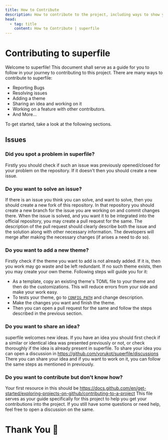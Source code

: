 ```yaml
---
title: How to Contribute
description: How to contribute to the project, including ways to show your support, report bugs, and more.
head:
  - tag: title
    content: How to Contribute | superfile
---
```


# Contributing to superfile

Welcome to superfile! This document shall serve as a guide for you to follow in your journey to contributing to this project.
There are many ways to contribute to superfile:
- Reporting Bugs
- Resolving issues
- Adding a theme
- Sharing an idea and working on it
- Working on a feature with other contributors.
- And More…

To get started, take a look at the following sections.

## Issues

### Did you spot a problem in superfile?

Firstly you should check if such an issue was previously opened/closed for your problem on the repository. If it doesn't then you should create a new issue.

### Do you want to solve an issue?

If there is an issue you think you can solve, and want to solve, then you should create a new fork of this repository.
In that repository you should create a new branch for the issue you are working on and commit changes there.
When the issue is solved, and you want it to be integrated into the official repository, you may create a pull request for the same.
The description of the pull request should clearly describe both the issue and the solution along with other necessary information.
The developers will merge after making the necessary changes (if arises a need to do so).

### Do you want to add a new theme?

Firstly check if the theme you want to add is not already added. If it is, then you work may go waste and be left redundant.
If no such theme exists, then you may create your own theme. Following steps will guide you for it:
- As a template, copy an existing theme's TOML file to your theme and then do the customizations. This will reduce errors from your side and make your work easy.
- To tests your theme, go to [`CONFIG_PATH`](configure/config-file-path#config) and change description.
- Make the changes you want and finish the theme.
- Then you can open a pull request for the same and follow the steps described in the previous section.

### Do you want to share an idea?

superfile welcomes new ideas. If you have an idea you should first check if a similar or identical idea was presented previously or not, or check thoroughly if the idea is already present in superfile.
To share your idea you can open a discussion in https://github.com/yorukot/superfile/discussions
There you can share your idea and if you want to work on it, you can follow the same steps as mentioned in previously.

### Do you want to contribute but don't know how?

Your first resource in this should be https://docs.github.com/en/get-started/exploring-projects-on-github/contributing-to-a-project
This file serves as your guide specifically for this project to help you get your contributions into the project.
If you still have some questions or need help, feel free to open a discussion on the same.

# Thank You 🙏
